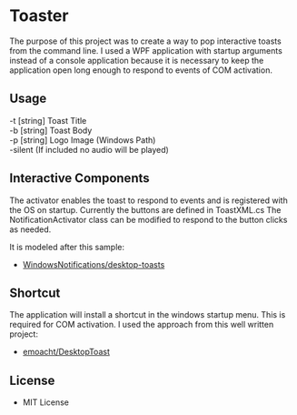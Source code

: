 # Toaster
The purpose of this project was to create a way to pop interactive toasts from the command line. I used a WPF application with startup arguments instead of a console application because it is necessary to keep the application open long enough to respond to events of COM activation.

## Usage

-t [string] Toast Title </br>
-b [string] Toast Body </br>
-p [string] Logo Image (Windows Path) </br>
-silent (If included no audio will be played)

## Interactive Components
The activator enables the toast to respond to events and is registered with the OS on startup.  Currently the buttons are defined in ToastXML.cs  The NotificationActivator class can be modified to respond to the button clicks as needed. 

It is modeled after this sample:

* [WindowsNotifications/desktop-toasts][2]

## Shortcut
The application will install a shortcut in the windows startup menu.  This is required for COM activation.  I used the approach from this well written project:

* [emoacht/DesktopToast][1]

## License

 - MIT License

[1]: https://github.com/emoacht/DesktopToast
[2]: https://github.com/WindowsNotifications/desktop-toasts